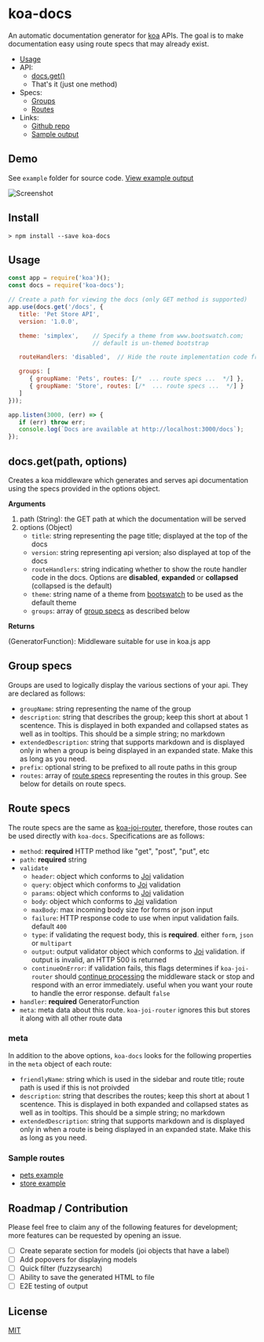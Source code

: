 # koa-docs
An automatic documentation generator for [koa](https://github.com/koajs/koa) APIs. The goal is to make documentation easy using route specs that may already exist.

* [Usage](#usage)
* API:
    * [docs.get()](#docsgetpath-options)
    * That's it (just one method)
* Specs:
    * [Groups](#group-specs)
    * [Routes](#route-specs)
* Links:
    * [Github repo](https://github.com/a-s-o/koa-docs)
    * [Sample output](http://a-s-o.github.io/koa-docs/example.html)

## Demo

See `example` folder for source code. [View example output](http://a-s-o.github.io/koa-docs/example.html)

![Screenshot](http://i.imgur.com/jv1k4g3.png)

## Install

    > npm install --save koa-docs

## Usage

```javascript
const app = require('koa')();
const docs = require('koa-docs');

// Create a path for viewing the docs (only GET method is supported)
app.use(docs.get('/docs', {
   title: 'Pet Store API',
   version: '1.0.0',

   theme: 'simplex',    // Specify a theme from www.bootswatch.com;
                        // default is un-themed bootstrap

   routeHandlers: 'disabled',  // Hide the route implementation code from docs

   groups: [
      { groupName: 'Pets', routes: [/*  ... route specs ...  */] },
      { groupName: 'Store', routes: [/*  ... route specs ...  */] }
   ]
}));

app.listen(3000, (err) => {
   if (err) throw err;
   console.log(`Docs are available at http://localhost:3000/docs`);
});
```

## docs.get(path, options)

Creates a koa middleware which generates and serves api documentation
using the specs provided in the options object.

**Arguments**

1. path (String): the GET path at which the documentation will be served
2. options (Object)
    - `title`: string representing the page title; displayed at the top of the docs
    - `version`: string representing api version; also displayed at top of the docs
    - `routeHandlers`: string indicating whether to show the route handler code in the docs. Options are __disabled__, __expanded__ or __collapsed__ (collapsed is the default)
    - `theme`: string name of a theme from [bootswatch](http://www.bootswatch.com) to be used as the default theme
    - `groups`: array of [group specs](#group-specs) as described below

**Returns**

(GeneratorFunction): Middleware suitable for use in koa.js app

## Group specs
Groups are used to logically display the various sections of your api. They are declared as follows:

- `groupName`: string representing the name of the group
- `description`: string that describes the group; keep this short at about 1 scentence. This is displayed in both expanded and collapsed states as well as in tooltips. This should be a simple string; no markdown
- `extendedDescription`: string that supports markdown and is displayed only in when a group is being displayed in an expanded state. Make this as long as you need.
- `prefix`: optional string to be prefixed to all route paths in this group
- `routes`: array of [route specs](#route-specs) representing the routes in this group. See below for details on route specs.

## Route specs
The route specs are the same as [koa-joi-router](https://github.com/pebble/koa-joi-router#route-options), therefore, those routes can be used directly with `koa-docs`. Specifications are as follows:

- `method`: **required** HTTP method like "get", "post", "put", etc
- `path`: **required** string
- `validate`
  - `header`: object which conforms to [Joi](https://github.com/hapijs/joi) validation
  - `query`: object which conforms to [Joi](https://github.com/hapijs/joi) validation
  - `params`: object which conforms to [Joi](https://github.com/hapijs/joi) validation
  - `body`: object which conforms to [Joi](https://github.com/hapijs/joi) validation
  - `maxBody`: max incoming body size for forms or json input
  - `failure`: HTTP response code to use when input validation fails. default `400`
  - `type`: if validating the request body, this is **required**. either `form`, `json` or `multipart`
  - `output`: output validator object which conforms to [Joi](https://github.com/hapijs/joi) validation. if output is invalid, an HTTP 500 is returned
  - `continueOnError`: if validation fails, this flags determines if `koa-joi-router` should [continue processing](#handling-errors) the middleware stack or stop and respond with an error immediately. useful when you want your route to handle the error response. default `false`
- `handler`: **required** GeneratorFunction
- `meta`: meta data about this route. `koa-joi-router` ignores this but stores it along with all other route data

### meta

In addition to the above options, `koa-docs` looks for the following properties in the `meta` object of each route:

- `friendlyName`: string which is used in the sidebar and route title; route path is used if this is not proivded
- `description`: string that describes the routes; keep this short at about 1 scentence. This is displayed in both expanded and collapsed states as well as in tooltips. This should be a simple string; no markdown
- `extendedDescription`: string that supports markdown and is displayed only in when a route is being displayed in an expanded state. Make this as long as you need.

### Sample routes

* [pets example](example/routes/pets.js)
* [store example](example/routes/store.js)

## Roadmap / Contribution

Please feel free to claim any of the following features for development; more
features can be requested by opening an issue.

* [ ] Create separate section for models (joi objects that have a label)
* [ ] Add popovers for displaying models
* [ ] Quick filter (fuzzysearch)
* [ ] Ability to save the generated HTML to file
* [ ] E2E testing of output

## License

[MIT](LICENSE)

